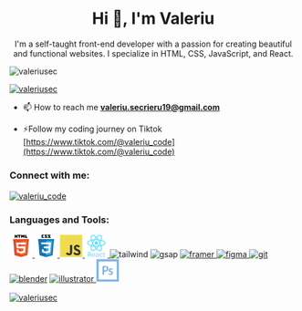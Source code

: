 <h1 align="center">Hi 👋, I'm Valeriu</h1>
<p align="center">I'm a self-taught front-end developer with a passion for creating beautiful and functional websites. I specialize in HTML, CSS, JavaScript, and React.</p>

<p align="left"> <img src="https://komarev.com/ghpvc/?username=valeriusec&label=Profile%20views&color=0e75b6&style=flat" alt="valeriusec" /> </p>

<p align="left"> <a href="https://github.com/ryo-ma/github-profile-trophy"><img src="https://github-profile-trophy.vercel.app/?username=valeriusec" alt="valeriusec" /></a> </p>

- 📫 How to reach me **valeriu.secrieru19@gmail.com**

- ⚡Follow my coding journey on Tiktok [https://www.tiktok.com/@valeriu_code](https://www.tiktok.com/@valeriu_code)

<h3 align="left">Connect with me:</h3>
<p align="left">
<a href="https://www.youtube.com/c/valeriu_code" target="blank"><img align="center" src="https://raw.githubusercontent.com/rahuldkjain/github-profile-readme-generator/master/src/images/icons/Social/youtube.svg" alt="valeriu_code" height="30" width="40" /></a>
</p>

<h3 align="left">Languages and Tools:</h3>
<p align="left"> 
<a href="https://www.w3.org/html/" target="_blank" rel="noreferrer"> <img src="https://raw.githubusercontent.com/devicons/devicon/master/icons/html5/html5-original-wordmark.svg" alt="html5" width="40" height="40"/> </a>
<a href="https://www.w3schools.com/css/" target="_blank" rel="noreferrer"> <img src="https://raw.githubusercontent.com/devicons/devicon/master/icons/css3/css3-original-wordmark.svg" alt="css3" width="40" height="40"/> </a>
<a href="https://developer.mozilla.org/en-US/docs/Web/JavaScript" target="_blank" rel="noreferrer"> <img src="https://raw.githubusercontent.com/devicons/devicon/master/icons/javascript/javascript-original.svg" alt="javascript" width="40" height="40"/> </a>
<a href="https://reactjs.org/" target="_blank" rel="noreferrer"> <img src="https://raw.githubusercontent.com/devicons/devicon/master/icons/react/react-original-wordmark.svg" alt="react" width="40" height="40"/> </a>
<img src="https://www.vectorlogo.zone/logos/tailwindcss/tailwindcss-icon.svg" alt="tailwind" width="40" height="40"/> </a>
<img src="https://cdn.worldvectorlogo.com/logos/gsap-greensock.svg" alt="gsap" width="40" height="40"/> </a>
<a href="https://www.framer.com/" target="_blank" rel="noreferrer"> <img src="https://framerusercontent.com/images/zn5C069NR8y76RBU1rKB9p8lgCM.png" alt="framer" width="40" height="40"/> </a>
<a href="https://www.figma.com/" target="_blank" rel="noreferrer"> <img src="https://www.vectorlogo.zone/logos/figma/figma-icon.svg" alt="figma" width="40" height="40"/> </a>
<a href="https://git-scm.com/" target="_blank" rel="noreferrer"> <img src="https://www.vectorlogo.zone/logos/git-scm/git-scm-icon.svg" alt="git" width="40" height="40"/> </a>
<a href="https://www.blender.org/" target="_blank" rel="noreferrer"> <img src="https://download.blender.org/branding/community/blender_community_badge_white.svg" alt="blender" width="40" height="40"/></a>      
<a href="https://www.adobe.com/in/products/illustrator.html" target="_blank" rel="noreferrer"> <img src="https://www.vectorlogo.zone/logos/adobe_illustrator/adobe_illustrator-icon.svg" alt="illustrator" width="40" height="40"/> </a>  <a href="https://www.photoshop.com/en" target="_blank" rel="noreferrer"> <img src="https://raw.githubusercontent.com/devicons/devicon/master/icons/photoshop/photoshop-line.svg" alt="photoshop" width="40" height="40"/> </a>  <a href="https://tailwindcss.com/" target="_blank" rel="noreferrer">  </p>

<p><img align="center" src="https://github-readme-stats.vercel.app/api/top-langs?username=valeriusec&show_icons=true&locale=en&layout=compact" alt="valeriusec" /></p>
